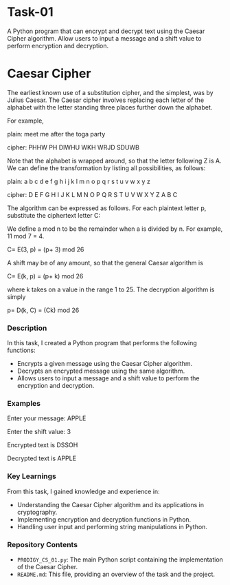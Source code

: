# Task-01

A Python program that can encrypt and decrypt text using the Caesar Cipher algorithm. Allow users to input a message and a shift value to perform encryption and decryption.

# Caesar Cipher

The earliest known use of a substitution cipher, and the simplest, was by Julius Caesar. The Caesar cipher involves replacing each letter of the alphabet with the letter standing three places further down the alphabet.

For example,

plain: meet me after the toga party

cipher: PHHW PH DIWHU WKH WRJD SDUWB

Note that the alphabet is wrapped around, so that the letter following Z is A. We can define the transformation by listing all possibilities, as follows:

plain: a b c d e f g h i j k l m n o p q r s t u v w x y z

cipher: D E F G H I J K L M N O P Q R S T U V W X Y Z A B C

The algorithm can be expressed as follows. For each plaintext letter p, substitute the ciphertext letter C:

We define a mod n to be the remainder when a is divided by n. For example, 11 mod 7 = 4.

C= E(3, p) = (p+ 3) mod 26

A shift may be of any amount, so that the general Caesar algorithm is

C= E(k, p) = (p+ k) mod 26

where k takes on a value in the range 1 to 25. The decryption algorithm is simply

p= D(k, C) = (Ck) mod 26

### Description
In this task, I created a Python program that performs the following functions:
- Encrypts a given message using the Caesar Cipher algorithm.
- Decrypts an encrypted message using the same algorithm.
- Allows users to input a message and a shift value to perform the encryption and decryption.

### Examples

Enter your message: APPLE

Enter the shift value: 3

Encrypted text is DSSOH

Decrypted text is APPLE

### Key Learnings
From this task, I gained knowledge and experience in:
- Understanding the Caesar Cipher algorithm and its applications in cryptography.
- Implementing encryption and decryption functions in Python.
- Handling user input and performing string manipulations in Python.

### Repository Contents
- `PRODIGY_CS_01.py`: The main Python script containing the implementation of the Caesar Cipher.
- `README.md`: This file, providing an overview of the task and the project.

